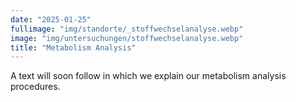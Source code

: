 ```yaml
---
date: "2025-01-25"
fullimage: "img/standorte/_stoffwechselanalyse.webp"
image: "img/untersuchungen/stoffwechselanalyse.webp"
title: "Metabolism Analysis"
---
```


A text will soon follow in which we explain our metabolism analysis procedures.
